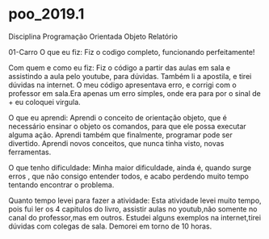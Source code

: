 # poo_2019.1
Disciplina Programação Orientada Objeto
Relatório

01-Carro
O que eu fiz:
Fiz o codigo completo, funcionando perfeitamente!

Com quem e como eu fiz:
Fiz o código a partir das aulas em sala e assistindo a aula pelo youtube, para dúvidas. Também li a apostila, e tirei dúvidas na internet.
O meu código apresentava erro, e corrigi com o professor em sala.Era apenas um erro simples, onde era para por o sinal de + eu coloquei virgula.

O que eu aprendi:
Aprendi o conceito de orientação objeto, que é necessário ensinar o objeto os comandos, para que ele possa executar alguma ação.
Aprendi também que finalmente, programar pode ser divertido.
Aprendi novos conceitos, que nunca tinha visto, novas ferramentas.

O que tenho dificuldade:
Minha maior dificuldade, ainda é, quando surge erros , que não consigo entender todos, e acabo perdendo muito tempo tentando encontrar o problema.

Quanto tempo levei para fazer a atividade:
Esta atividade levei muito tempo, pois fui ler os 4 capitulos do livro, assistir aulas no youtub,não somente no canal do professor,mas em outros.
Estudei alguns exemplos na internet,tirei dúvidas com colegas de sala.
Demorei em torno de 10 horas.
